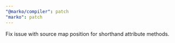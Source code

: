 ```yaml
---
"@marko/compiler": patch
"marko": patch
---
```


Fix issue with source map position for shorthand attribute methods.
